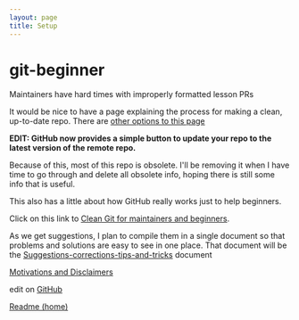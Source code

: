 ```yaml
---
layout: page
title: Setup
---
```


# git-beginner
Maintainers have hard times with improperly formatted lesson PRs

It would be nice to have a page explaining the process for making a clean, up-to-date repo. There are [other options to this page](./Other-options.md)

**EDIT: GitHub now provides a simple button to update your repo to the latest version of the remote repo.**

Because of this, most of this repo is obsolete. I'll be removing it when I have time to go through and delete all obsolete info, hoping there is still some info that is useful.

This also has a little about how GitHub really works just to help beginners.

Click on this link to [Clean Git for maintainers and beginners](./Maintaining-for-beginners-narrative1.md).

As we get suggestions, I plan to compile them in a single document so that problems and solutions are easy to see in one place. That document will be the [Suggestions-corrections-tips-and-tricks](./Suggestions-corrections-tips-and-tricks.md) document

[Motivations and Disclaimers](./motivations_and_disclaimers.md)

edit on [GitHub](https://github.com/hoytpr/git_beginner)

[Readme (home)](./README.md)

